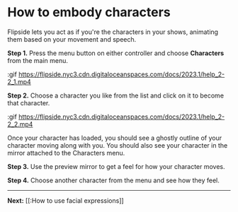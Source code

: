 # How to embody characters

Flipside lets you act as if you're the characters in your shows, animating them based on your movement and speech.

**Step 1.** Press the menu button on either controller and choose **Characters** from the main menu.

:gif https://flipside.nyc3.cdn.digitaloceanspaces.com/docs/2023.1/help_2-2_1.mp4

**Step 2.** Choose a character you like from the list and click on it to become that character.

:gif https://flipside.nyc3.cdn.digitaloceanspaces.com/docs/2023.1/help_2-2_2.mp4

Once your character has loaded, you should see a ghostly outline of your character moving along with you. You should also see your character in the mirror attached to the Characters menu.

**Step 3.** Use the preview mirror to get a feel for how your character moves.

**Step 4.** Choose another character from the menu and see how they feel.

---

**Next:** [[:How to use facial expressions]]
